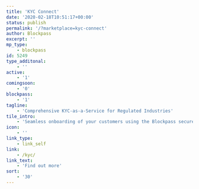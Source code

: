 ```yaml
---
title: 'KYC Connect'
date: '2020-02-18T10:51:17+00:00'
status: publish
permalink: '/?marketplace=kyc-connect'
author: Blockpass
excerpt: ''
mp_type:
    - blockpass
id: 5249
type_additonal:
    - ''
active:
    - '1'
comingsoon:
    - '0'
blockpass:
    - '1'
tagline:
    - 'Comprehensive KYC-as-a-Service for Regulated Industries'
tile_intro:
    - 'Seamless onboarding of your customers using the Blockpass secure eKYC system. '
icon:
    - ''
link_type:
    - link_self
link:
    - /kyc/
link_text:
    - 'Find out more'
sort:
    - '30'
---
```

<!DOCTYPE html PUBLIC "-//W3C//DTD HTML 4.0 Transitional//EN" "http://www.w3.org/TR/REC-html40/loose.dtd">
<?xml encoding="UTF-8">

